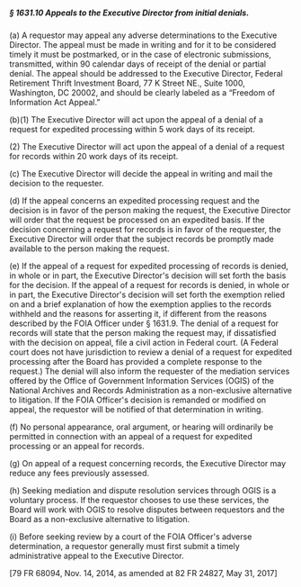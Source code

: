 ##### § 1631.10 Appeals to the Executive Director from initial denials. #####

(a) A requestor may appeal any adverse determinations to the Executive Director. The appeal must be made in writing and for it to be considered timely it must be postmarked, or in the case of electronic submissions, transmitted, within 90 calendar days of receipt of the denial or partial denial. The appeal should be addressed to the Executive Director, Federal Retirement Thrift Investment Board, 77 K Street NE., Suite 1000, Washington, DC 20002, and should be clearly labeled as a “Freedom of Information Act Appeal.”

(b)(1) The Executive Director will act upon the appeal of a denial of a request for expedited processing within 5 work days of its receipt.

(2) The Executive Director will act upon the appeal of a denial of a request for records within 20 work days of its receipt.

(c) The Executive Director will decide the appeal in writing and mail the decision to the requester.

(d) If the appeal concerns an expedited processing request and the decision is in favor of the person making the request, the Executive Director will order that the request be processed on an expedited basis. If the decision concerning a request for records is in favor of the requester, the Executive Director will order that the subject records be promptly made available to the person making the request.

(e) If the appeal of a request for expedited processing of records is denied, in whole or in part, the Executive Director's decision will set forth the basis for the decision. If the appeal of a request for records is denied, in whole or in part, the Executive Director's decision will set forth the exemption relied on and a brief explanation of how the exemption applies to the records withheld and the reasons for asserting it, if different from the reasons described by the FOIA Officer under § 1631.9. The denial of a request for records will state that the person making the request may, if dissatisfied with the decision on appeal, file a civil action in Federal court. (A Federal court does not have jurisdiction to review a denial of a request for expedited processing after the Board has provided a complete response to the request.) The denial will also inform the requester of the mediation services offered by the Office of Government Information Services (OGIS) of the National Archives and Records Administration as a non-exclusive alternative to litigation. If the FOIA Officer's decision is remanded or modified on appeal, the requestor will be notified of that determination in writing.

(f) No personal appearance, oral argument, or hearing will ordinarily be permitted in connection with an appeal of a request for expedited processing or an appeal for records.

(g) On appeal of a request concerning records, the Executive Director may reduce any fees previously assessed.

(h) Seeking mediation and dispute resolution services through OGIS is a voluntary process. If the requestor chooses to use these services, the Board will work with OGIS to resolve disputes between requestors and the Board as a non-exclusive alternative to litigation.

(i) Before seeking review by a court of the FOIA Officer's adverse determination, a requestor generally must first submit a timely administrative appeal to the Executive Director.

[79 FR 68094, Nov. 14, 2014, as amended at 82 FR 24827, May 31, 2017]